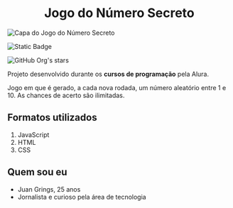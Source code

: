<h1 align="Center"> Jogo do Número Secreto </h1>

![Capa do Jogo do Número Secreto](https://github.com/user-attachments/assets/976ecc9a-c276-471f-b1bf-47918fabca42)

![Static Badge](https://img.shields.io/badge/status-em_desenvolvimento-blue)

![GitHub Org's stars](https://img.shields.io/github/stars/juangrings?style=social)

Projeto desenvolvido durante os **cursos de programação** pela Alura.

Jogo em que é gerado, a cada nova rodada, um número aleatório entre 1 e 10. As chances de acerto são ilimitadas.

<h2> Formatos utilizados </h2>

1. JavaScript
2. HTML
3. CSS

<h2> Quem sou eu </h2>

* Juan Grings, 25 anos
* Jornalista e curioso pela área de tecnologia
